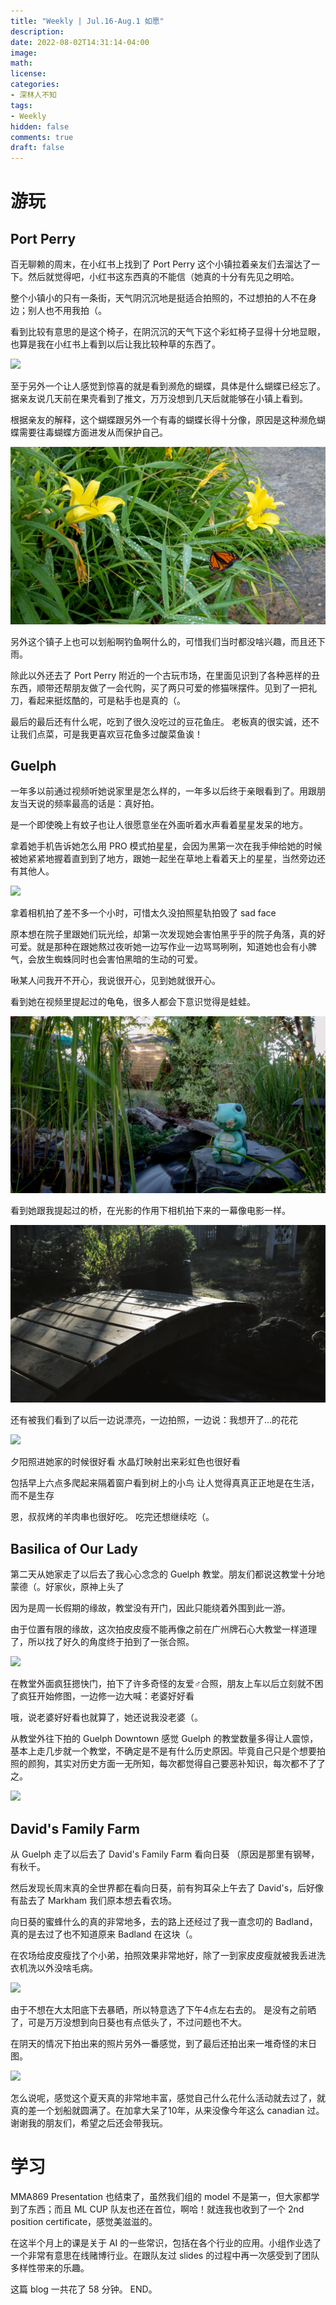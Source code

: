 ```yaml
---
title: "Weekly | Jul.16-Aug.1 如愿"
description: 
date: 2022-08-02T14:31:14-04:00
image: 
math: 
license: 
categories:
- 深林人不知
tags:
- Weekly
hidden: false
comments: true
draft: false
---
```


# 游玩

## Port Perry

百无聊赖的周末，在小红书上找到了 Port Perry 这个小镇拉着亲友们去溜达了一下。然后就觉得吧，小红书这东西真的不能信（她真的十分有先见之明哈。

整个小镇小的只有一条街，天气阴沉沉地是挺适合拍照的，不过想拍的人不在身边；别人也不用我拍（。

看到比较有意思的是这个椅子，在阴沉沉的天气下这个彩虹椅子显得十分地显眼，也算是我在小红书上看到以后让我比较种草的东西了。

![](https://raw.githubusercontent.com/Gilgamel/img-host/main/hugo/IMG_2604.jpeg)


至于另外一个让人感觉到惊喜的就是看到濒危的蝴蝶，具体是什么蝴蝶已经忘了。据亲友说几天前在果壳看到了推文，万万没想到几天后就能够在小镇上看到。

根据亲友的解释，这个蝴蝶跟另外一个有毒的蝴蝶长得十分像，原因是这种濒危蝴蝶需要往毒蝴蝶方面进发从而保护自己。

![](https://raw.githubusercontent.com/Gilgamel/img-host/main/hugo/IMG_2620.jpeg)

另外这个镇子上也可以划船啊钓鱼啊什么的，可惜我们当时都没啥兴趣，而且还下雨。

除此以外还去了 Port Perry 附近的一个古玩市场，在里面见识到了各种恶样的丑东西，顺带还帮朋友做了一会代购，买了两只可爱的修猫咪摆件。见到了一把礼刀，看起来挺炫酷的，可是粘手也是真的（。

最后的最后还有什么呢，吃到了很久没吃过的豆花鱼庄。
老板真的很实诚，还不让我们点菜，可是我更喜欢豆花鱼多过酸菜鱼诶！

## Guelph

一年多以前通过视频听她说家里是怎么样的，一年多以后终于亲眼看到了。用跟朋友当天说的频率最高的话是：真好拍。

是一个即使晚上有蚊子也让人很愿意坐在外面听着水声看着星星发呆的地方。

拿着她手机告诉她怎么用 PRO 模式拍星星，会因为黑第一次在我手伸给她的时候被她紧紧地握着直到到了地方，跟她一起坐在草地上看着天上的星星，当然旁边还有其他人。


![](https://raw.githubusercontent.com/Gilgamel/img-host/main/hugo/IMG_2871.jpeg)

拿着相机拍了差不多一个小时，可惜太久没拍照星轨拍毁了 sad face

原本想在院子里跟她们玩光绘，却第一次发现她会害怕黑乎乎的院子角落，真的好可爱。就是那种在跟她熬过夜听她一边写作业一边骂骂咧咧，知道她也会有小脾气，会放生蜘蛛同时也会害怕黑暗的生动的可爱。

啾某人问我开不开心，我说很开心，见到她就很开心。

看到她在视频里提起过的龟龟，很多人都会下意识觉得是蛙蛙。

![](https://raw.githubusercontent.com/Gilgamel/img-host/main/hugo/IMG_2754.jpeg)


看到她跟我提起过的桥，在光影的作用下相机拍下来的一幕像电影一样。

![](https://raw.githubusercontent.com/Gilgamel/img-host/main/hugo/20220731174841_IMG_2670.JPG)


还有被我们看到了以后一边说漂亮，一边拍照，一边说：我想开了…的花花

![](https://raw.githubusercontent.com/Gilgamel/img-host/main/hugo/IMG_2649.jpeg)

夕阳照进她家的时候很好看
水晶灯映射出来彩虹色也很好看

包括早上六点多爬起来隔着窗户看到树上的小鸟
让人觉得真真正正地是在生活，而不是生存

恩，叔叔烤的羊肉串也很好吃。
吃完还想继续吃（。


## 	Basilica of Our Lady

第二天从她家走了以后去了我心心念念的 Guelph 教堂。朋友们都说这教堂十分地蒙德（。好家伙，原神上头了

因为是周一长假期的缘故，教堂没有开门，因此只能绕着外围到此一游。

由于位置有限的缘故，这次拍皮皮瘦不能再像之前在广州牌石心大教堂一样道理了，所以找了好久的角度终于拍到了一张合照。

![](https://raw.githubusercontent.com/Gilgamel/img-host/main/hugo/IMG_3113.jpeg)

在教堂外面疯狂摁快门，拍下了许多奇怪的友爱♂合照，朋友上车以后立刻就不困了疯狂开始修图，一边修一边大喊：老婆好好看

哦，说老婆好好看也就算了，她还说我没老婆（。

从教堂外往下拍的 Guelph Downtown
感觉 Guelph 的教堂数量多得让人震惊，基本上走几步就一个教堂，不确定是不是有什么历史原因。毕竟自己只是个想要拍照的颜狗，其实对历史方面一无所知，每次都觉得自己要恶补知识，每次都不了了之。

![](https://raw.githubusercontent.com/Gilgamel/img-host/main/hugo/IMG_3100.jpeg)


## David's Family Farm

从 Guelph 走了以后去了 David's Family Farm 看向日葵 （原因是那里有钢琴，有秋千。

然后发现长周末真的全世界都在看向日葵，前有狗耳朵上午去了 David's，后好像有盐去了 Markham 我们原本想去看农场。

向日葵的蜜蜂什么的真的非常地多，去的路上还经过了我一直念叨的 Badland，真的是去过了也不知道原来 Badland 在这块（。

在农场给皮皮瘦找了个小弟，拍照效果非常地好，除了一到家皮皮瘦就被我丢进洗衣机洗以外没啥毛病。

![](https://raw.githubusercontent.com/Gilgamel/img-host/main/hugo/IMG_3222.jpeg)

由于不想在大太阳底下去暴晒，所以特意选了下午4点左右去的。
是没有之前晒了，可是万万没想到向日葵也有点低头了，不过问题也不大。

在阴天的情况下拍出来的照片另外一番感觉，到了最后还拍出来一堆奇怪的末日图。

![](https://raw.githubusercontent.com/Gilgamel/img-host/main/hugo/IMG_3343.jpeg)

怎么说呢，感觉这个夏天真的非常地丰富，感觉自己什么花什么活动就去过了，就真的差一个划船就圆满了。在加拿大呆了10年，从来没像今年这么 canadian 过。谢谢我的朋友们，希望之后还会带我玩。


# 学习

MMA869 Presentation 也结束了，虽然我们组的 model 不是第一，但大家都学到了东西；而且 ML CUP 队友也还在首位，啊哈！就连我也收到了一个 2nd position certificate，感觉美滋滋的。

在这半个月上的课是关于 AI 的一些常识，包括在各个行业的应用。小组作业选了一个非常有意思在线赌博行业。在跟队友过 slides 的过程中再一次感受到了团队多样性带来的乐趣。


这篇 blog 一共花了 58 分钟。
END。

